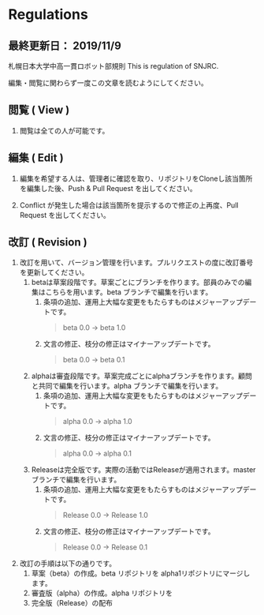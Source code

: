 # Regulations

## 最終更新日： 2019/11/9

札幌日本大学中高一貫ロボット部規則
This is regulation of SNJRC.

編集・閲覧に関わらず一度この文章を読むようにしてください。

## 閲覧 ( View )

1. 閲覧は全ての人が可能です。

## 編集 ( Edit )

1. 編集を希望する人は、管理者に確認を取り、リポジトリをCloneし該当箇所を編集した後、Push & Pull Request を出してください。

1. Conflict が発生した場合は該当箇所を提示するので修正の上再度、Pull Request を出してください。

## 改訂 ( Revision )

1. 改訂を用いて、バージョン管理を行います。プルリクエストの度に改訂番号を更新してください。
    1. betaは草案段階です。草案ごとにブランチを作ります。部員のみでの編集はこちらを用います。beta ブランチで編集を行います。
        1. 条項の追加、運用上大幅な変更をもたらすものはメジャーアップデートです。
            > beta 0.0 → beta 1.0
        1. 文言の修正、枝分の修正はマイナーアップデートです。
            > beta 0.0 → beta 0.1
    1. alphaは審査段階です。草案完成ごとにalphaブランチを作ります。顧問と共同で編集を行います。alpha ブランチで編集を行います。
        1. 条項の追加、運用上大幅な変更をもたらすものはメジャーアップデートです。
            > alpha 0.0 → alpha 1.0
        1. 文言の修正、枝分の修正はマイナーアップデートです。
            > alpha 0.0 → alpha 0.1
    1. Releaseは完全版です。実際の活動ではReleaseが適用されます。master ブランチで編集を行います。
        1. 条項の追加、運用上大幅な変更をもたらすものはメジャーアップデートです。
            > Release 0.0 → Release 1.0
        1. 文言の修正、枝分の修正はマイナーアップデートです。
            > Release 0.0 → Release 0.1
1. 改訂の手順は以下の通りです。
    1. 草案（beta）の作成。beta リポジトリを alpha1リポジトリにマージします。
    1. 審査版（alpha）の作成。alpha リポジトリを
    1. 完全版（Release）の配布